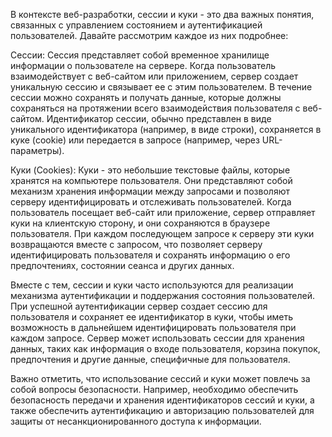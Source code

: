 В контексте веб-разработки, сессии и куки - это два важных понятия, связанных с управлением состоянием и аутентификацией пользователей. Давайте рассмотрим каждое из них подробнее:

Сессии:
Сессия представляет собой временное хранилище информации о пользователе на сервере. Когда пользователь взаимодействует с веб-сайтом или приложением, сервер создает уникальную сессию и связывает ее с этим пользователем. В течение сессии можно сохранять и получать данные, которые должны сохраняться на протяжении всего взаимодействия пользователя с веб-сайтом. Идентификатор сессии, обычно представлен в виде уникального идентификатора (например, в виде строки), сохраняется в куке (cookie) или передается в запросе (например, через URL-параметры).

Куки (Cookies):
Куки - это небольшие текстовые файлы, которые хранятся на компьютере пользователя. Они представляют собой механизм хранения информации между запросами и позволяют серверу идентифицировать и отслеживать пользователей. Когда пользователь посещает веб-сайт или приложение, сервер отправляет куки на клиентскую сторону, и они сохраняются в браузере пользователя. При каждом последующем запросе к серверу эти куки возвращаются вместе с запросом, что позволяет серверу идентифицировать пользователя и сохранять информацию о его предпочтениях, состоянии сеанса и других данных.

Вместе с тем, сессии и куки часто используются для реализации механизма аутентификации и поддержания состояния пользователей. При успешной аутентификации сервер создает сессию для пользователя и сохраняет ее идентификатор в куки, чтобы иметь возможность в дальнейшем идентифицировать пользователя при каждом запросе. Сервер может использовать сессии для хранения данных, таких как информация о входе пользователя, корзина покупок, предпочтения и другие данные, специфичные для пользователя.

Важно отметить, что использование сессий и куки может повлечь за собой вопросы безопасности. Например, необходимо обеспечить безопасность передачи и хранения идентификаторов сессий и куки, а также обеспечить аутентификацию и авторизацию пользователей для защиты от несанкционированного доступа к информации.